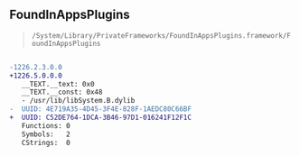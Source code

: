 ## FoundInAppsPlugins

> `/System/Library/PrivateFrameworks/FoundInAppsPlugins.framework/FoundInAppsPlugins`

```diff

-1226.2.3.0.0
+1226.5.0.0.0
   __TEXT.__text: 0x0
   __TEXT.__const: 0x48
   - /usr/lib/libSystem.B.dylib
-  UUID: 4E719A35-4D45-3F4E-828F-1AEDC80C66BF
+  UUID: C52DE764-1DCA-3B46-97D1-016241F12F1C
   Functions: 0
   Symbols:   2
   CStrings:  0

```
